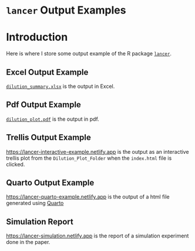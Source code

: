 `lancer` Output Examples
================

# Introduction

Here is where I store some output example of the R package
[`lancer`](https://github.com/SLINGhub/lancer).

## Excel Output Example

[`dilution_summary.xlsx`](https://raw.githubusercontent.com/JauntyJJS/lancer_output/main/dilution_summary.xlsx)
is the output in Excel.

## Pdf Output Example

[`dilution_plot.pdf`](https://raw.githubusercontent.com/JauntyJJS/lancer_output/main/dilution_plot.pdf)
is the output in pdf.

## Trellis Output Example

https://lancer-interactive-example.netlify.app is the output as an
interactive trellis plot from the `Dilution_Plot_Folder` when the
`index.html` file is clicked.

## Quarto Output Example

https://lancer-quarto-example.netlify.app is the output of a html file
generated using [Quarto](https://quarto.org/)

## Simulation Report

https://lancer-simulation.netlify.app is the report of a simulation
experiment done in the paper.
